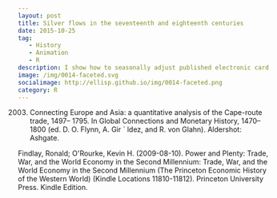 ```yaml
---
layout: post
title: Silver flows in the seventeenth and eighteenth centuries
date: 2015-10-25
tag: 
   - History
   - Animation
   - R
description: I show how to seasonally adjust published electronic card transactions spend in New Zealand using the US Census Bureau's excellent X-13ARIMA-SEATS software, the Spanish SEATS algorithm and Christoph Sax's seasonal R package; and how to build a new "stat" for ggplot2 to make it easy to do seasonal adjustment on the fly for a graphic of a time series split by various grouping dimensions.
image: /img/0014-faceted.svg
socialimage: http://ellisp.github.io/img/0014-faceted.png
category: R
---
```


2003. Connecting Europe and Asia: a quantitative analysis of the Cape-route trade, 1497– 1795. In Global Connections and Monetary History, 1470– 1800 (ed. D. O. Flynn, A. Gir ´ ldez, and R. von Glahn). Aldershot: Ashgate.

Findlay, Ronald; O'Rourke, Kevin H. (2009-08-10). Power and Plenty: Trade, War, and the World Economy in the Second Millennium: Trade, War, and the World Economy in the Second Millennium (The Princeton Economic History of the Western World) (Kindle Locations 11810-11812). Princeton University Press. Kindle Edition. 